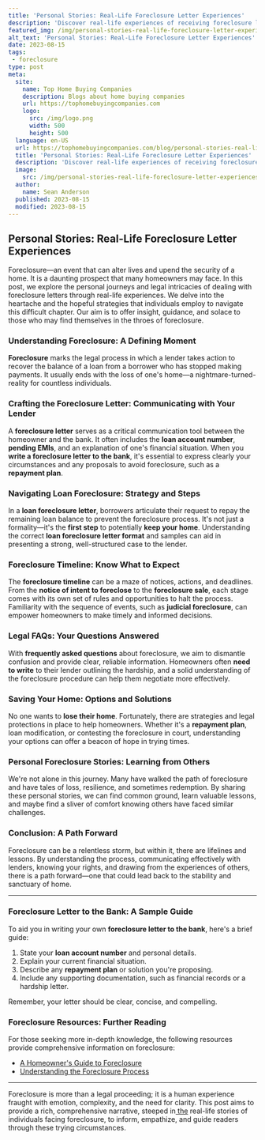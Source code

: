 ```yaml
---
title: 'Personal Stories: Real-Life Foreclosure Letter Experiences'
description: 'Discover real-life experiences of receiving foreclosure letters in this collection of personal stories. Gain insights into the emotional impact and financial struggles faced by individuals.'
featured_img: /img/personal-stories-real-life-foreclosure-letter-experiences.webp
alt_text: 'Personal Stories: Real-Life Foreclosure Letter Experiences'
date: 2023-08-15
tags:
 - foreclosure
type: post
meta:
  site:
    name: Top Home Buying Companies
    description: Blogs about home buying companies
    url: https://tophomebuyingcompanies.com
    logo:
      src: /img/logo.png
      width: 500
      height: 500
  language: en-US
  url: https://tophomebuyingcompanies.com/blog/personal-stories-real-life-foreclosure-letter-experiences
  title: 'Personal Stories: Real-Life Foreclosure Letter Experiences'
  description: 'Discover real-life experiences of receiving foreclosure letters in this collection of personal stories. Gain insights into the emotional impact and financial struggles faced by individuals.'
  image:
    src: /img/personal-stories-real-life-foreclosure-letter-experiences.webp
  author:
    name: Sean Anderson
  published: 2023-08-15
  modified: 2023-08-15
---
```



## Personal Stories: Real-Life Foreclosure Letter Experiences

Foreclosure—an event that can alter lives and upend the security of a home. It is a daunting prospect that many homeowners may face. In this post, we explore the personal journeys and legal intricacies of dealing with foreclosure letters through real-life experiences. We delve into the heartache and the hopeful strategies that individuals employ to navigate this difficult chapter. Our aim is to offer insight, guidance, and solace to those who may find themselves in the throes of foreclosure.

### Understanding Foreclosure: A Defining Moment

**Foreclosure** marks the legal process in which a lender takes action to recover the balance of a loan from a borrower who has stopped making payments. It usually ends with the loss of one's home—a nightmare-turned-reality for countless individuals.

### Crafting the Foreclosure Letter: Communicating with Your Lender

A **foreclosure letter** serves as a critical communication tool between the homeowner and the bank. It often includes the **loan account number**, **pending EMIs**, and an explanation of one's financial situation. When you **write a foreclosure letter to the bank**, it's essential to express clearly your circumstances and any proposals to avoid foreclosure, such as a **repayment plan**.

### Navigating Loan Foreclosure: Strategy and Steps

In a **loan foreclosure letter**, borrowers articulate their request to repay the remaining loan balance to prevent the foreclosure process. It's not just a formality—it's the **first step** to potentially **keep your home**. Understanding the correct **loan foreclosure letter format** and samples can aid in presenting a strong, well-structured case to the lender.

### Foreclosure Timeline: Know What to Expect

The **foreclosure timeline** can be a maze of notices, actions, and deadlines. From the **notice of intent to foreclose** to the **foreclosure sale**, each stage comes with its own set of rules and opportunities to halt the process. Familiarity with the sequence of events, such as **judicial foreclosure**, can empower homeowners to make timely and informed decisions.

### Legal FAQs: Your Questions Answered 

With **frequently asked questions** about foreclosure, we aim to dismantle confusion and provide clear, reliable information. Homeowners often **need to write** to their lender outlining the hardship, and a solid understanding of the foreclosure procedure can help them negotiate more effectively.

### Saving Your Home: Options and Solutions

No one wants to **lose their home**. Fortunately, there are strategies and legal protections in place to help homeowners. Whether it's a **repayment plan**, loan modification, or contesting the foreclosure in court, understanding your options can offer a beacon of hope in trying times.

### Personal Foreclosure Stories: Learning from Others

We're not alone in this journey. Many have walked the path of foreclosure and have tales of loss, resilience, and sometimes redemption. By sharing these personal stories, we can find common ground, learn valuable lessons, and maybe find a sliver of comfort knowing others have faced similar challenges.

### Conclusion: A Path Forward

Foreclosure can be a relentless storm, but within it, there are lifelines and lessons. By understanding the process, communicating effectively with lenders, knowing your rights, and drawing from the experiences of others, there is a path forward—one that could lead back to the stability and sanctuary of home.

---

### Foreclosure Letter to the Bank: A Sample Guide

To aid you in writing your own **foreclosure letter to the bank**, here's a brief guide:

1. State your **loan account number** and personal details.
2. Explain your current financial situation.
3. Describe any **repayment plan** or solution you're proposing.
4. Include any supporting documentation, such as financial records or a hardship letter.

Remember, your letter should be clear, concise, and compelling.

### Foreclosure Resources: Further Reading

For those seeking more in-depth knowledge, the following resources provide comprehensive information on foreclosure:
  - [A Homeowner's Guide to Foreclosure](https://www.hud.gov/topics/avoiding_foreclosure/fctimeline)
  - [Understanding the Foreclosure Process](https://www.fool.com/the-ascent/mortgages/articles/got-a-foreclosure-notice-from-your-lender-heres-what-to-do/)

---

Foreclosure is more than a legal proceeding; it is a human experience fraught with emotion, complexity, and the need for clarity. This post aims to provide a rich, comprehensive narrative, steeped in[  the](https://tophomebuyingcompanies.com/blog/navigating-legal-terms-in-foreclosure-correspondence) real-life stories of individuals facing foreclosure, to inform, empathize, and guide readers through these trying circumstances.